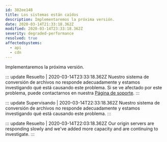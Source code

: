 ```yaml
---
id: 382ee148
title: Los sistemas están caídos
description: Implementaremos la próxima versión.
date: 2020-03-14T21:33:18.362Z
modified: 2020-03-14T23:33:18.362Z
severity: degraded-performance
resolved: true
affectedsystems:
  - api
  - cdn
---
```


Implementaremos la próxima versión.


::: update Resuelto | 2020-03-14T23:33:18.362Z
Nuestro sistema de conversión de archivos no responde adecuadamente y estamos investigando qué está causando este problema. Si se ve afectado por este problema, puede contactarnos en nuestra [Página de soporte](https://demo.statusfy.co).
:::

::: update Supervisando | 2020-03-14T22:33:18.362Z
Nuestro sistema de conversión de archivos no responde adecuadamente y estamos investigando qué está causando este problema.
:::

::: update Resuelto | 2020-03-14T22:03:18.362Z
Our origin servers are responding slowly and we've added more capacity and are continuing to investigate.
:::

